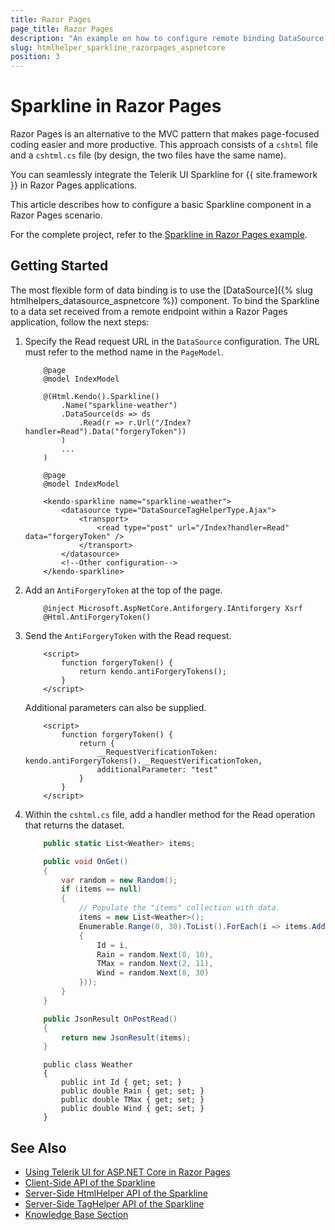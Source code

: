 ```yaml
---
title: Razor Pages
page_title: Razor Pages
description: "An example on how to configure remote binding DataSource to populate the Telerik UI Sparkline component for {{ site.framework }} in Razor Pages."
slug: htmlhelper_sparkline_razorpages_aspnetcore
position: 3
---
```

# Sparkline in Razor Pages

Razor Pages is an alternative to the MVC pattern that makes page-focused coding easier and more productive. This approach consists of a `cshtml` file and a `cshtml.cs` file (by design, the two files have the same name).

You can seamlessly integrate the Telerik UI Sparkline for {{ site.framework }} in Razor Pages applications.

This article describes how to configure a basic Sparkline component in a Razor Pages scenario.

For the complete project, refer to the [Sparkline in Razor Pages example](https://github.com/telerik/ui-for-aspnet-core-examples/blob/master/Telerik.Examples.RazorPages/Telerik.Examples.RazorPages/Pages/Sparkline/SparklineRemoteBidning.cshtml).

## Getting Started

The most flexible form of data binding is to use the [DataSource]({% slug htmlhelpers_datasource_aspnetcore %}) component. To bind the Sparkline to a data set received from a remote endpoint within a Razor Pages application, follow the next steps:

1. Specify the Read request URL in the `DataSource` configuration. The URL must refer to the method name in the `PageModel`.

    ```HtmlHelper_Index.cshtml
        @page
        @model IndexModel

        @(Html.Kendo().Sparkline()
            .Name("sparkline-weather")
            .DataSource(ds => ds
                .Read(r => r.Url("/Index?handler=Read").Data("forgeryToken"))
            )
            ...
        )
    ```
    ```TagHelper_Index.cshtml
        @page
        @model IndexModel

        <kendo-sparkline name="sparkline-weather">
            <datasource type="DataSourceTagHelperType.Ajax">
                <transport>
                    <read type="post" url="/Index?handler=Read" data="forgeryToken" />
                </transport>
            </datasource>
            <!--Other configuration-->
        </kendo-sparkline>
    ```

1. Add an `AntiForgeryToken` at the top of the page.

    ```
        @inject Microsoft.AspNetCore.Antiforgery.IAntiforgery Xsrf
        @Html.AntiForgeryToken()
    ```

1. Send the `AntiForgeryToken` with the Read request.

    ```
        <script>
            function forgeryToken() {
                return kendo.antiForgeryTokens();
            }
        </script>
    ```

    Additional parameters can also be supplied.

    ```
        <script>
            function forgeryToken() {
                return {
                    __RequestVerificationToken: kendo.antiForgeryTokens().__RequestVerificationToken,
                    additionalParameter: "test"
                }
            }
        </script>
    ```

1. Within the `cshtml.cs` file, add a handler method for the Read operation that returns the dataset.

    ```tab-Index.cshtml.cs
        public static List<Weather> items;

        public void OnGet()
        {
            var random = new Random();
            if (items == null)
            {
                // Populate the "items" collection with data.
                items = new List<Weather>();
                Enumerable.Range(0, 30).ToList().ForEach(i => items.Add(new Weather
                {
                    Id = i,
                    Rain = random.Next(0, 10),
                    TMax = random.Next(2, 11),
                    Wind = random.Next(8, 30)
                }));
            }
        }

        public JsonResult OnPostRead()
        {
            return new JsonResult(items);
        }
    ```
    ```tab-Model
        public class Weather
        {
            public int Id { get; set; }
            public double Rain { get; set; }
            public double TMax { get; set; }
            public double Wind { get; set; }
        }
    ```

## See Also

* [Using Telerik UI for ASP.NET Core in Razor Pages](https://docs.telerik.com/aspnet-core/getting-started/razor-pages#using-telerik-ui-for-aspnet-core-in-razor-pages)
* [Client-Side API of the Sparkline](https://docs.telerik.com/kendo-ui/api/javascript/dataviz/ui/sparkline)
* [Server-Side HtmlHelper API of the Sparkline](/api/sparkline)
* [Server-Side TagHelper API of the Sparkline](/api/taghelpers/sparkline)
* [Knowledge Base Section](/knowledge-base)

